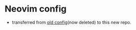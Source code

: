 # Neovim config
- transferred from [old config](https://github.com/sofaspawn/dotfiles)(now deleted) to this new repo.

